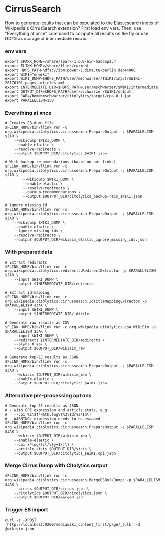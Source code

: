 # CirrusSearch

How to generate results that can be populated to the Elasticsearch index of Wikipedia's CirrusSearch extension? First
load env vars. Then, use "Everything at once" command to compute all results on the fly or use HDFS as storage of intermediate
results.

### env vars

    export SPARK_HOME=/share/spark-1.6.0-bin-hadoop2.4
    export FLINK_HOME=/share/flink/current
    export HDFS_PATH=hdfs://ibm-power-1.dima.tu-berlin.de:44000
    export WIKI="enwiki"
    export WIKI_DUMP=$HDFS_PATH/user/mschwarzer/$WIKI/input/$WIKI-20170101-pages-articles.xml
    export INTERMEDIATE_DIR=$HDFS_PATH/user/mschwarzer/$WIKI/intermediate
    export OUTPUT_DIR=$HDFS_PATH/user/mschwarzer/$WIKI/output
    export JAR=/home/mschwarzer/citolytics/target/cpa-0.1.jar
    export PARALLELISM=150

### Everything at once

    # Creates ES dump file
    $FLINK_HOME/bin/flink run -c org.wikipedia.citolytics.cirrussearch.PrepareOutput -p $PARALLELISM $JAR \
        --wikidump $WIKI_DUMP \
        --enable-elastic \
        --resolve-redirects \
        --output $OUTPUT_DIR/citolytics_$WIKI.json
    
    # With backup recommendations (based on out-links)
    $FLINK_HOME/bin/flink run -c org.wikipedia.citolytics.cirrussearch.PrepareOutput -p $PARALLELISM $JAR \
            --wikidump $WIKI_DUMP \
            --enable-elastic \
            --resolve-redirects \
            --backup-recommendations \
            --output $OUTPUT_DIR/citolytics_backup-recs_$WIKI.json
    
    # Ignore missing id
    $FLINK_HOME/bin/flink run -c org.wikipedia.citolytics.cirrussearch.PrepareOutput -p $PARALLELISM $JAR \
        --wikidump $WIKI_DUMP \
        --enable-elastic \
        --ignore-missing-ids \
        --resolve-redirects \
        --output $OUTPUT_DIR/wikisim_elastic_ignore_missing_ids.json
        
    

### With prepared data

    # Extract redirects
    $FLINK_HOME/bin/flink run -c org.wikipedia.citolytics.redirects.RedirectExtractor -p $PARALLELISM $JAR \
        --input $WIKI_DUMP \
        --output $INTERMEDIATE_DIR/redirects
    
    # Extract id-mapping
    $FLINK_HOME/bin/flink run -c org.wikipedia.citolytics.cirrussearch.IdTitleMappingExtractor -p $PARALLELISM $JAR \
        --input $WIKI_DUMP \
        --output $INTERMEDIATE_DIR/idtitle
    
    # Generate raw results as CSV
    $FLINK_HOME/bin/flink run -c org.wikipedia.citolytics.cpa.WikiSim -p $PARALLELISM $JAR \
        --input $WIKI_DUMP \
        --redirects $INTERMEDIATE_DIR/redirects \
        --alpha 0.855 \
        --output $OUTPUT_DIR/wikisim_raw
    
    # Generate top-10 results as JSON
    $FLINK_HOME/bin/flink run -c org.wikipedia.citolytics.cirrussearch.PrepareOutput -p $PARALLELISM $JAR \
        --wikisim $OUTPUT_DIR/wikisim_raw \
        --enable-elastic \
        --output $OUTPUT_DIR/citolytics_$WIKI.json

### Alternative pre-processing options

    # Generate top-10 results as JSON
    # - with CPI expression and article stats, e.g.
    #   --cpi %1\$f*Math.log\(%3\$d/%2\$d\)  
    # - WARNING: expression needs to be escaped
    $FLINK_HOME/bin/flink run -c org.wikipedia.citolytics.cirrussearch.PrepareOutput -p $PARALLELISM $JAR \
        --wikisim $OUTPUT_DIR/wikisim_raw \
        --enable-elastic \
        --cpi x*log\(z\/\(y+1\)\) \
        --article-stats $OUTPUT_DIR/stats \
        --output $OUTPUT_DIR/citolytics_$WIKI.cpi.json

### Merge Cirrus Dump with Citolytics output

    $FLINK_HOME/bin/flink run -c org.wikipedia.citolytics.cirrussearch.MergeESBulkDumps -p $PARALLELISM $JAR \
        --cirrus $OUTPUT_DIR/cirrus.json \
        --citolytics $OUTPUT_DIR/citolytics.json \
        --output $OUTPUT_DIR/merged.json
        
### Trigger ES import

    curl -s -XPOST 'http://localhost:9200/mediawiki_content_first/page/_bulk' -d @wikisim.json
